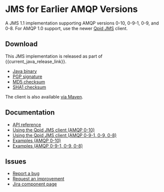 # JMS for Earlier AMQP Versions

A JMS 1.1 implementation supporting AMQP versions 0-10, 0-9-1, 0-9, and
0-8.  For AMQP 1.0 support, use the newer [Qpid JMS](index.html) client.

## Download

This JMS implementation is released as part of {{current_java_release_link}}.

<div class="two-column" markdown="1">

 - [Java binary](http://www.apache.org/dyn/closer.lua/qpid/java/{{current_java_release}}/binaries/qpid-client-{{current_java_release}}-bin.tar.gz)
 - [PGP signature](http://www.apache.org/dist/qpid/java/{{current_java_release}}/binaries/qpid-client-{{current_java_release}}-bin.tar.gz.asc)
 - [MD5 checksum](http://www.apache.org/dist/qpid/java/{{current_java_release}}/binaries/qpid-client-{{current_java_release}}-bin.tar.gz.md5)
 - [SHA1 checksum](http://www.apache.org/dist/qpid/java/{{current_java_release}}/binaries/qpid-client-{{current_java_release}}-bin.tar.gz.sha1)

</div>

The client is also available [via Maven]({{site_url}}/maven.html).

## Documentation

<div class="two-column" markdown="1">

 - [API reference](http://docs.oracle.com/javaee/1.4/api/javax/jms/package-summary.html)
 - [Using the Qpid JMS client (AMQP 0-10)]({{current_release_url}}/programming/book/QpidJMS.html)
 - [Using the Qpid JMS client (AMQP 0-9-1, 0-9, 0-8)]({{current_java_release_url}}/jms-client-0-8/book/index.html)
 - [Examples (AMQP 0-10)]({{current_release_url}}/qpid-jms/examples/index.html)
 - [Examples (AMQP 0-9-1, 0-9, 0-8)]({{current_java_release_url}}/jms-client-0-8/book/JMS-Client-0-8-Examples.html)

</div>

## Issues

 - [Report a bug](http://issues.apache.org/jira/secure/CreateIssueDetails!init.jspa?pid=12310520&issuetype=1&priority=3&components=12311389)
 - [Request an improvement](http://issues.apache.org/jira/secure/CreateIssueDetails!init.jspa?pid=12310520&issuetype=4&priority=3&components=12311389)
 - [Jira component page](http://issues.apache.org/jira/browse/QPID/component/12311389)
